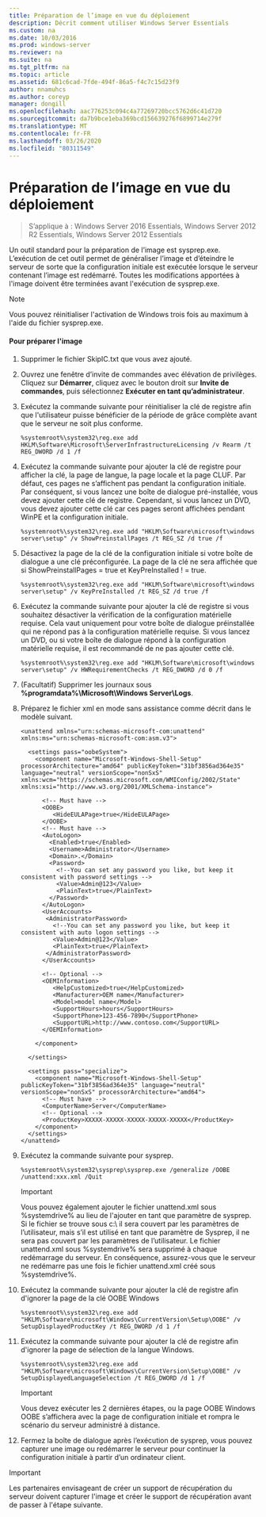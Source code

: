 ```yaml
---
title: Préparation de l’image en vue du déploiement
description: Décrit comment utiliser Windows Server Essentials
ms.custom: na
ms.date: 10/03/2016
ms.prod: windows-server
ms.reviewer: na
ms.suite: na
ms.tgt_pltfrm: na
ms.topic: article
ms.assetid: 681c6cad-7fde-494f-86a5-f4c7c15d23f9
author: nnamuhcs
ms.author: coreyp
manager: dongill
ms.openlocfilehash: aac776253c094c4a77269720bcc5762d6c41d720
ms.sourcegitcommit: da7b9bce1eba369bcd156639276f6899714e279f
ms.translationtype: MT
ms.contentlocale: fr-FR
ms.lasthandoff: 03/26/2020
ms.locfileid: "80311549"
---
```

# <a name="preparing-the-image-for-deployment"></a>Préparation de l’image en vue du déploiement

>S’applique à : Windows Server 2016 Essentials, Windows Server 2012 R2 Essentials, Windows Server 2012 Essentials

Un outil standard pour la préparation de l’image est sysprep.exe. L’exécution de cet outil permet de généraliser l’image et d’éteindre le serveur de sorte que la configuration initiale est exécutée lorsque le serveur contenant l’image est redémarré. Toutes les modifications apportées à l'image doivent être terminées avant l'exécution de sysprep.exe.  
  
> [!NOTE]
>  Vous pouvez réinitialiser l'activation de Windows trois fois au maximum à l'aide du fichier sysprep.exe.  
  
#### <a name="to-prepare-the-image"></a>Pour préparer l'image  
  
1.  Supprimer le fichier SkipIC.txt que vous avez ajouté.  
  
2.  Ouvrez une fenêtre d’invite de commandes avec élévation de privilèges. Cliquez sur **Démarrer**, cliquez avec le bouton droit sur **Invite de commandes**, puis sélectionnez **Exécuter en tant qu’administrateur**.  
  
3.  Exécutez la commande suivante pour réinitialiser la clé de registre afin que l'utilisateur puisse bénéficier de la période de grâce complète avant que le serveur ne soit plus conforme.  
  
    ```  
    %systemroot%\system32\reg.exe add HKLM\Software\Microsoft\ServerInfrastructureLicensing /v Rearm /t REG_DWORD /d 1 /f  
    ```  
  
4.  Exécutez la commande suivante pour ajouter la clé de registre pour afficher la clé, la page de langue, la page locale et la page CLUF. Par défaut, ces pages ne s’affichent pas pendant la configuration initiale. Par conséquent, si vous lancez une boîte de dialogue pré-installée, vous devez ajouter cette clé de registre. Cependant, si vous lancez un DVD, vous devez ajouter cette clé car ces pages seront affichées pendant WinPE et la configuration initiale.  
  
    ```  
    %systemroot%\system32\reg.exe add "HKLM\Software\microsoft\windows server\setup" /v ShowPreinstallPages /t REG_SZ /d true /f  
    ```  
  
5.  Désactivez la page de la clé de la configuration initiale si votre boîte de dialogue a une clé préconfigurée. La page de la clé ne sera affichée que si ShowPreinstallPages = true et KeyPreInstalled ! = true.  
  
    ```  
    %systemroot%\system32\reg.exe add "HKLM\Software\microsoft\windows server\setup" /v KeyPreInstalled /t REG_SZ /d true /f  
    ```  
  
6.  Exécutez la commande suivante pour ajouter la clé de registre si vous souhaitez désactiver la vérification de la configuration matérielle requise. Cela vaut uniquement pour votre boîte de dialogue préinstallée qui ne répond pas à la configuration matérielle requise. Si vous lancez un DVD, ou si votre boîte de dialogue répond à la configuration matérielle requise, il est recommandé de ne pas ajouter cette clé.  
  
    ```  
    %systemroot%\system32\reg.exe add "HKLM\Software\microsoft\windows server\setup" /v HWRequirementChecks /t REG_DWORD /d 0 /f  
    ```  
  
7.  (Facultatif) Supprimer les journaux sous **%programdata%\Microsoft\Windows Server\Logs**.  
  
8.  Préparez le fichier xml en mode sans assistance comme décrit dans le modèle suivant.  
  
    ```  
    <unattend xmlns="urn:schemas-microsoft-com:unattend" xmlns:ms="urn:schemas-microsoft-com:asm.v3">  
  
      <settings pass="oobeSystem">  
        <component name="Microsoft-Windows-Shell-Setup" processorArchitecture="amd64" publicKeyToken="31bf3856ad364e35" language="neutral" versionScope="nonSxS" xmlns:wcm="https://schemas.microsoft.com/WMIConfig/2002/State" xmlns:xsi="http://www.w3.org/2001/XMLSchema-instance">  
  
          <!-- Must have -->  
          <OOBE>  
             <HideEULAPage>true</HideEULAPage>  
          </OOBE>  
          <!-- Must have -->  
          <AutoLogon>   
            <Enabled>true</Enabled>   
            <Username>Administrator</Username>   
            <Domain>.</Domain>   
            <Password>   
              <!--You can set any password you like, but keep it consistent with password settings -->       
              <Value>Admin@123</Value>   
              <PlainText>true</PlainText>   
            </Password>   
          </AutoLogon>   
          <UserAccounts>   
           <AdministratorPassword>   
             <!--You can set any password you like, but keep it consistent with auto logon settings -->       
             <Value>Admin@123</Value>   
             <PlainText>true</PlainText>   
           </AdministratorPassword>   
          </UserAccounts>  
  
          <!-- Optional -->  
          <OEMInformation>  
             <HelpCustomized>true</HelpCustomized>  
             <Manufacturer>OEM name</Manufacturer>  
             <Model>model name</Model>  
             <SupportHours>hours</SupportHours>  
             <SupportPhone>123-456-7890</SupportPhone>  
             <SupportURL>http://www.contoso.com</SupportURL>  
          </OEMInformation>  
  
        </component>  
  
      </settings>  
  
      <settings pass="specialize">  
        <component name="Microsoft-Windows-Shell-Setup" publicKeyToken="31bf3856ad364e35" language="neutral" versionScope="nonSxS" processorArchitecture="amd64">  
          <!-- Must have -->  
          <ComputerName>Server</ComputerName>          
          <!-- Optional -->  
          <ProductKey>XXXXX-XXXXX-XXXXX-XXXXX-XXXXX</ProductKey>  
        </component>  
      </settings>  
    </unattend>  
    ```  
  
9. Exécutez la commande suivante pour sysprep.  
  
    ```  
    %systemroot%\system32\sysprep\sysprep.exe /generalize /OOBE /unattend:xxx.xml /Quit  
    ```  
  
    > [!IMPORTANT]
    >  Vous pouvez également ajouter le fichier unattend.xml sous %systemdrive% au lieu de l'ajouter en tant que paramètre de sysprep. Si le fichier se trouve sous c:\ il sera couvert par les paramètres de l’utilisateur, mais s’il est utilisé en tant que paramètre de Sysprep, il ne sera pas couvert par les paramètres de l’utilisateur. Le fichier unattend.xml sous %systemdrive% sera supprimé à chaque redémarrage du serveur. En conséquence, assurez-vous que le serveur ne redémarre pas une fois le fichier unattend.xml créé sous %systemdrive%.  
  
10. Exécutez la commande suivante pour ajouter la clé de registre afin d'ignorer la page de la clé OOBE Windows  
  
    ```  
    %systemroot%\system32\reg.exe add "HKLM\Software\microsoft\Windows\CurrentVersion\Setup\OOBE" /v SetupDisplayedProductKey /t REG_DWORD /d 1 /f  
    ```  
  
11. Exécutez la commande suivante pour ajouter la clé de registre afin d'ignorer la page de sélection de la langue Windows.  
  
    ```  
    %systemroot%\system32\reg.exe add "HKLM\Software\microsoft\Windows\CurrentVersion\Setup\OOBE" /v SetupDisplayedLanguageSelection /t REG_DWORD /d 1 /f  
    ```  
  
    > [!IMPORTANT]
    >  Vous devez exécuter les 2 dernières étapes, ou la page OOBE Windows OOBE s’affichera avec la page de configuration initiale et rompra le scénario du serveur administré à distance.  
  
12. Fermez la boîte de dialogue après l’exécution de sysprep, vous pouvez capturer une image ou redémarrer le serveur pour continuer la configuration initiale à partir d’un ordinateur client.  
  
> [!IMPORTANT]
>  Les partenaires envisageant de créer un support de récupération du serveur doivent capturer l'image et créer le support de récupération avant de passer à l'étape suivante.